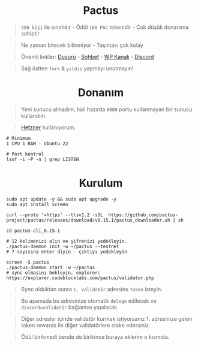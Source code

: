 <h1 align="center">Pactus</h1>

> `500 kişi` ile sınırlıdır - Ödül `100 PAC` tokenidir - Çok düşük donanıma sahiptir

>  Ne zaman bitecek bilinmiyor - Taşıması çok kolay

> Önemli linkler: [Duyuru](https://t.me/RuesAnnouncement) - [Sohbet](https://t.me/RuesChat) -  [WP Kanalı](https://whatsapp.com/channel/0029VaBcj7V1dAw1H2KhMk34) - [Discord](https://discord.gg/TSMpzxZnre)

> Sağ üstten `fork` & `yıldız` yapmayı unutmayın!


<h1 align="center">Donanım</h1>

> Yeni sunucu almadım, hali hazırda `8080` portu kullanmayan bir sunucu kullandım.

> [Hetzner](https://github.com/ruesandora/Hetzner) kullanıyorum.

```console
# Minimum
1 CPU 1 RAM - Ubuntu 22

# Port kontrol
lsof -i -P -n | grep LISTEN
```

<h1 align="center">Kurulum</h1>

```console
sudo apt update -y && sudo apt upgrade -y
sudo apt install screen

curl --proto '=https' --tlsv1.2 -sSL  https://github.com/pactus-project/pactus/releases/download/v0.15.1/pactus_downloader.sh | sh

cd pactus-cli_0.15.1

# 12 kelimenizi alın ve şifrenizi yedekleyin.
./pactus-daemon init -w ~/pactus --testnet
# 7 sayısına enter diyin - çıktıyı yedekleyin

screen -S pactus
./pactus-daemon start -w ~/pactus
# sync olmasını bekleyin, explorer: https://explorer.codeblocklabs.com/pactus/validator.php
```

> Sync olduktan sonra `1. validatör` adresine `token` isteyin.

> Bu aşamada bu adresinize otomatik `delege` edilecek ve `discord=validatör` bağlantısı yapılacak

> Diğer adresler içinde validatör kurmak istiyorsanız 1. adresinize gelen token rewards ile diğer validatörlere stake edersiniz

> Ödül birikmedi bende de birikince buraya eklerim o kısmıda.
